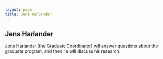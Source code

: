 ```yaml
---
layout: page
title: Jens Harlander
---
```


## Jens Harlander

Jens Harlander (the Graduate Coordinator) will answer questions
about the graduate program,
and then he will discuss his research.

